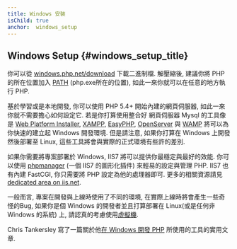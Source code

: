 ```yaml
---
title: Windows 安裝
isChild: true
anchor:  windows_setup
---
```


## Windows Setup {#windows_setup_title}

你可以從 [windows.php.net/download][php-downloads] 下載二進制檔. 解壓縮後, 建議你將 PHP 的所在位置加入 [PATH][windows-path] (php.exe所在的位置), 如此一來你就可以在任意的地方執行 PHP.

基於學習或是本地開發, 你可以使用 PHP 5.4+ 開始內建的網頁伺服器, 如此一來你就不需要擔心如何設定它. 若是你打算使用整合好 網頁伺服器 Mysql 的工具像是 [Web Platform Installer][wpi], [XAMPP][xampp], [EasyPHP][easyphp], [OpenServer][openserver] 與 [WAMP][wamp] 將可以為你快速的建立起 Windows 開發環境. 但是請注意, 如果你打算在 Windows 上開發然後部署至 Linux, 這些工具將會與實際的正式環境有些許的差別.

如果你需要將專案部署於 Windows, IIS7 將可以提供你最穩定與最好的效能. 你可以使用 [phpmanager][phpmanager] (一個 IIS7 的圖形化插件) 來輕易的設定與管理 PHP. IIS7 也有內建 FastCGI, 你只需要將 PHP 設定為他的處理器即可. 更多的相關資源請見[dedicated area on iis.net][php-iis].

一般而言, 專案在開發與上線時使用了不同的環境, 在實際上線時將會產生一些奇怪的Bug, 如果你是個 Windows 的開發者並且打算部署在 Linux(或是任何非 Windows 的系統) 上, 請認真的考慮使用[虛擬機](/#virtualization_title).

Chris Tankersley 寫了一篇關於他[在 Windows 開發 PHP][windows-tools] 所使用的工具的實用文章.

[easyphp]: http://www.easyphp.org/
[phpmanager]: http://phpmanager.codeplex.com/
[openserver]: http://open-server.ru/
[wamp]: http://www.wampserver.com/en/
[php-downloads]: http://windows.php.net/download/
[php-iis]: http://php.iis.net/
[windows-path]: http://www.windows-commandline.com/set-path-command-line/
[windows-tools]: http://ctankersley.com/2016/11/13/developing-on-windows-2016/
[wpi]: https://www.microsoft.com/web/downloads/platform.aspx
[xampp]: http://www.apachefriends.org/en/xampp.html
